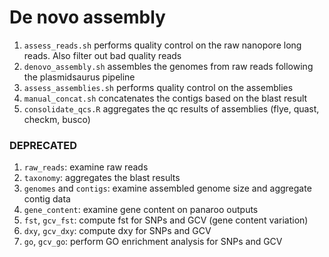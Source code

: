 # De novo assembly

1. `assess_reads.sh` performs quality control on the raw nanopore long reads. Also filter out bad quality reads
2. `denovo_assembly.sh` assembles the genomes from raw reads following the plasmidsaurus pipeline
3. `assess_assemblies.sh` performs quality control on the assemblies
4. `manual_concat.sh` concatenates the contigs based on the blast result
5. `consolidate_qcs.R` aggregates the qc results of assemblies (flye, quast, checkm, busco)







### DEPRECATED
1. `raw_reads`: examine raw reads
4. `taxonomy`: aggregates the blast results
2. `genomes` and `contigs`: examine assembled genome size and aggregate contig data
3. `gene_content`: examine gene content on panaroo outputs
5. `fst`, `gcv_fst`: compute fst for SNPs and GCV (gene content variation)
6. `dxy`, `gcv_dxy`: compute dxy for SNPs and GCV
7. `go`, `gcv_go`: perform GO enrichment analysis for SNPs and GCV
